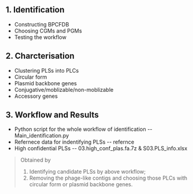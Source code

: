 ## 1. Identification
+ Constructing BPCFDB 
+ Choosing CGMs and PGMs
+ Testing the workflow 
## 2. Charcterisation
+ Clustering PLSs into PLCs 
+ Circular form 
+ Plasmid backbone genes 
+ Conjugative/moblizable/non-moblizable
+ Accessory genes 
## 3. Workflow and Results
+ Python script for the whole workflow of identification -- Main\_identification.py
+ Refernece data for indentifying PLSs -- refernce
+ High confidential PLSs -- 03.high\_conf\_plas.fa.7z & S03.PLS\_info.xlsx
> Obtained by  
> 1. Identifying candidate PLSs by above workflow;  
> 2. Removing the phage-like contigs and choosing those PLCs with circular form or plasmid backbone genes.
